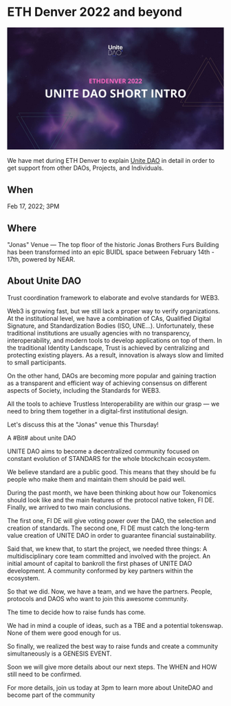
# ETH Denver 2022 and beyond

![eth denver](../assets/eth-denver.jpg)


We have met during ETH Denver to explain [Unite DAO](../README.md) in detail in order to get support from other DAOs, Projects, and Individuals.

## When
Feb 17, 2022; 3PM

## Where
"Jonas" Venue — The top floor of the historic Jonas Brothers Furs Building has been transformed into an epic BUIDL space between February 14th - 17th, powered by NEAR.

## About Unite DAO
Trust coordination framework to elaborate and evolve standards for WEB3.

Web3 is growing fast, but we still lack a proper way to verify organizations. At the institutional level, we have a combination of CAs, Qualified Digital Signature, and Standardization Bodies (ISO, UNE…). Unfortunately, these traditional institutions are usually agencies with no transparency, interoperability, and modern tools to develop applications on top of them.
In the traditional Identity Landscape, Trust is achieved by centralizing and protecting existing players.  As a result, innovation is always slow and limited to small participants.

On the other hand, DAOs are becoming more popular and gaining traction as a transparent and efficient way of achieving consensus on different aspects of Society, including the Standards for WEB3. 

All the tools to achieve Trustless Interoperability are within our grasp — we need to bring them together in a digital-first institutional design.

Let's discuss this at the "Jonas" venue this Thursday!



A #Bit# about unite DAO











UNITE DAO aims to become a decentralized community focused on
constant evolution of STANDARS for the whole btockchcain ecosystem.

We believe standard are a public good. This means that they should be fu people who make them and 
maintain them should be paid well.

During the past month, we have been thinking about how our Tokenomics should look like and the main 
features of the protocol native token, FI DE. Finally, we arrived to two main conclusions.

The first one, FI DE will give voting power over the DAO, the selection and creation of
standards.
The second one, FI DE must catch the long-term value creation of UNITE DAO in order to guarantee 
financial sustainability.

Said that, we knew that, to start the project, we needed three things:
A multidisciplinary core team committed and involved with the project.
An initial amount of capital to bankroll the first phases of UNITE DAO development.
A community conformed by key partners within the ecosystem.

So that we did. Now, we have a team, and we have the partners. People, protocols and DAOS who want 
to join this awesome community.

The time to decide how to raise funds has come.

We had in mind a couple of ideas, such as a TBE and a potential tokenswap. None of them were good 
enough for us.

So finally, we realized the best way to raise funds and create a community simultaneously is
a GENESIS EVENT.

Soon we will give more details about our next steps. The WHEN and HOW still need to be
confirmed.

For more details, join us today at 3pm to learn more about UniteDAO and become part of the 
community



